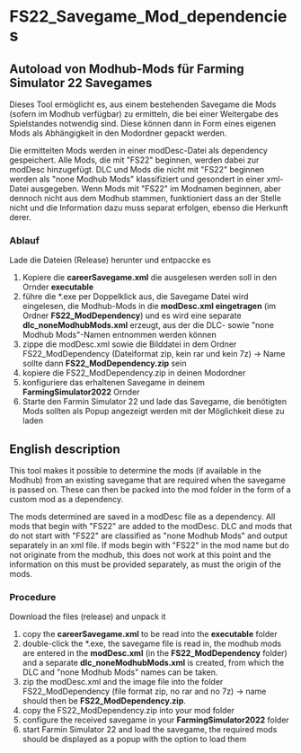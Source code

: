 # FS22_Savegame_Mod_dependencies
## Autoload von Modhub-Mods für Farming Simulator 22 Savegames

Dieses Tool ermöglicht es, aus einem bestehenden Savegame die Mods (sofern im Modhub verfügbar) zu ermitteln, die bei einer Weitergabe des Spielstandes notwendig sind. Diese können dann in Form eines eigenen Mods als Abhängigkeit in den Modordner gepackt werden. 

Die ermittelten Mods werden in einer modDesc-Datei als dependency gespeichert. Alle Mods, die mit "FS22" beginnen, werden dabei zur modDesc hinzugefügt. DLC und Mods die nicht mit "FS22" beginnen werden als "none Modhub Mods" klassifiziert und gesondert in einer xml-Datei ausgegeben. Wenn Mods mit "FS22" im Modnamen beginnen, aber dennoch nicht aus dem Modhub stammen, funktioniert dass an der Stelle nicht und die Information dazu muss separat erfolgen, ebenso die Herkunft derer.

### Ablauf
Lade die Dateien (Release) herunter und entpaccke es
1. Kopiere die **careerSavegame.xml** die ausgelesen werden soll in den Ornder **executable**
2. führe die *.exe per Doppelklick aus, die Savegame Datei wird eingelesen, die Modhub-Mods in die **modDesc.xml eingetragen** (im Ordner **FS22_ModDependency**) und es wird eine separate **dlc_noneModhubMods.xml** erzeugt, aus der die DLC- sowie "none Modhub Mods"-Namen entnommen werden können
3. zippe die modDesc.xml sowie die Bilddatei in dem Ordner FS22_ModDependency (Dateiformat zip, kein rar und kein 7z) -> Name sollte dann **FS22_ModDependency.zip** sein
4. kopiere die FS22_ModDependency.zip in deinen Modordner
5. konfiguriere das erhaltenen Savegame in deinem **FarmingSimulator2022** Ornder
6. Starte den Farmin Simulator 22 und lade das Savegame, die benötigten Mods sollten als Popup angezeigt werden mit der Möglichkeit diese zu laden


## English description

This tool makes it possible to determine the mods (if available in the Modhub) from an existing savegame that are required when the savegame is passed on. These can then be packed into the mod folder in the form of a custom mod as a dependency. 

The mods determined are saved in a modDesc file as a dependency. All mods that begin with "FS22" are added to the modDesc. DLC and mods that do not start with "FS22" are classified as "none Modhub Mods" and output separately in an xml file. If mods begin with "FS22" in the mod name but do not originate from the modhub, this does not work at this point and the information on this must be provided separately, as must the origin of the mods.

### Procedure
Download the files (release) and unpack it
1. copy the **careerSavegame.xml** to be read into the **executable** folder
2. double-click the *.exe, the savegame file is read in, the modhub mods are entered in the **modDesc.xml** (in the **FS22_ModDependency** folder) and a separate **dlc_noneModhubMods.xml** is created, from which the DLC and "none Modhub Mods" names can be taken.
3. zip the modDesc.xml and the image file into the folder FS22_ModDependency (file format zip, no rar and no 7z) -> name should then be **FS22_ModDependency.zip**.
4. copy the FS22_ModDependency.zip into your mod folder
5. configure the received savegame in your **FarmingSimulator2022** folder
6. start Farmin Simulator 22 and load the savegame, the required mods should be displayed as a popup with the option to load them
